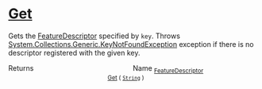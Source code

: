 # [Get](./FeatureDescriptor-100663417.md)

Gets the [FeatureDescriptor](https://github.com/hargitomi97/sigstat/blob/master/docs/md/SigStat/Common/FeatureDescriptor.md) specified by `key`.  Throws [System.Collections.Generic.KeyNotFoundException](https://docs.microsoft.com/en-us/dotnet/api/System.Collections.Generic.KeyNotFoundException) exception if there is no descriptor registered with the given key.

Returns<img width=200/>Name
<sub>[FeatureDescriptor](./../FeatureDescriptor.md)</sub><img width=200/><sub>[Get](./FeatureDescriptor-100663417.md) ( [`String`](https://docs.microsoft.com/en-us/dotnet/api/System.String) )</sub><br>


